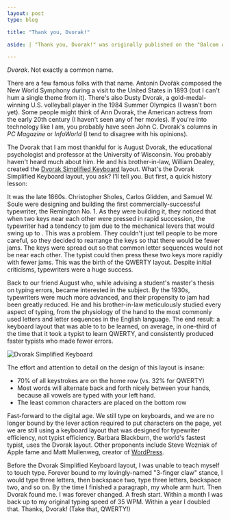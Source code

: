 ```yaml
---
layout: post
type: blog

title: "Thank you, Dvorak!"

aside: | "Thank you, Dvorak!" was originally published on the "Balcom Agency blog":http://balcomagency.com/blog. I have syndicated it here for archival purposes. "Read it on the Balcom blog &raquo;":http://balcomagency.com/phillip/blog/thank-you-dvorak

---
```

_Dvorak_. Not exactly a common name.

There are a few famous folks with that name. Antonín Dvořák composed the New World Symphony during a visit to the United States in 1893 (but I can't hum a single theme from it). There's also Dusty Dvorak, a gold-medal-winning U.S. volleyball player in the 1984 Summer Olympics (I wasn't born yet). Some people might think of Ann Dvorak, the American actress from the early 20th century (I haven't seen any of her movies). If you're into technology like I am, you probably have seen John C. Dvorak's columns in _PC Magazine_ or _InfoWorld_ (I tend to disagree with his opinions).

The Dvorak that I am most thankful for is August Dvorak, the educational psychologist and professor at the University of Wisconsin. You probably haven't heard much about him. He and his brother-in-law, William Dealey, created the [Dvorak Simplified Keyboard][dsk] layout. What's the Dvorak Simplified Keyboard layout, you ask? I'll tell you. But first, a quick history lesson:

It was the late 1860s. Christopher Sholes, Carlos Glidden, and Samuel W. Soule were designing and building the first commercially-successful typewriter, the Remington No. 1. As they were building it, they noticed that when two keys near each other were pressed in rapid succession, the typewriter had a tendency to jam due to the mechanical levers that would swing up to . This was a problem. They couldn't just tell people to be more careful, so they decided to rearrange the keys so that there would be fewer jams. The keys were spread out so that common letter sequences would not be near each other. The typist could then press these two keys more rapidly with fewer jams. This was the birth of the QWERTY layout. Despite initial criticisms, typewriters were a huge success.

Back to our friend August who, while advising a student's master's thesis on typing errors, became interested in the subject. By the 1930s, typewriters were much more advanced, and their propensity to jam had been greatly reduced. He and his brother-in-law meticulously studied every aspect of typing, from the physiology of the hand to the most commonly used letters and letter sequences in the English language. The end result: a keyboard layout that was able to to be learned, on average, in one-third of the time that it took a typist to learn QWERTY, and consistently produced faster typists who made fewer errors.

![Dvorak Simplified Keyboard][dsk-img]

The effort and attention to detail on the design of this layout is insane:

* 70% of all keystrokes are on the home row (vs. 32% for QWERTY)
* Most words will alternate back and forth nicely between your hands, because all vowels are typed with your left hand.
* The least common characters are placed on the bottom row

Fast-forward to the digital age. We still type on keyboards, and we are no longer bound by the lever action required to put characters on the page, yet we are still using a keyboard layout that was designed for typewriter efficiency, not typist efficiency. Barbara Blackburn, the world's fastest typist, uses the Dvorak layout. Other proponents include Steve Wozniak of Apple fame and Matt Mullenweg, creator of [WordPress][wp].

Before the Dvorak Simplified Keyboard layout, I was unable to teach myself to touch type. Forever bound to my lovingly-named "3-finger claw" stance, I would type three letters, then backspace two, type three letters, backspace two, and so on. By the time I finished a paragraph, my whole arm hurt. Then Dvorak found me. I was forever changed. A fresh start. Within a month I was back up to my original typing speed of 35 WPM. Within a year I doubled that. Thanks, Dvorak! (Take that, QWERTY!)

[dsk]: http://en.wikipedia.org/wiki/Dvorak_Simplified_Keyboard
[wp]: http://wordpress.org/

[dsk-img]: http://upload.wikimedia.org/wikipedia/commons/thumb/2/25/KB_United_States_Dvorak.svg/500px-KB_United_States_Dvorak.svg.png